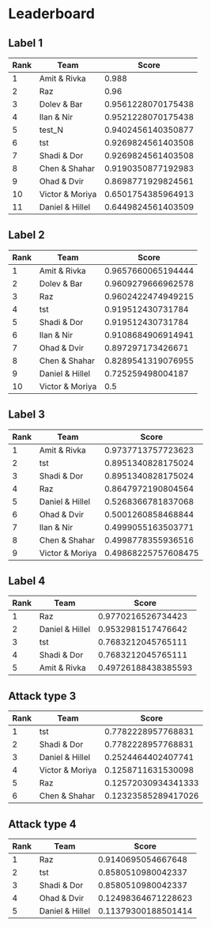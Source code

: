 # Leaderboard

## Label 1
| Rank | Team | Score |
|---|---|---|
|1|Amit & Rivka|0.988|
|2|Raz|0.96|
|3|Dolev & Bar|0.9561228070175438|
|4|Ilan & Nir|0.9521228070175438|
|5|test_N|0.9402456140350877|
|6|tst|0.9269824561403508|
|7|Shadi & Dor|0.9269824561403508|
|8|Chen & Shahar|0.9190350877192983|
|9|Ohad & Dvir|0.8698771929824561|
|10|Victor & Moriya|0.6501754385964913|
|11|Daniel & Hillel|0.6449824561403509|


## Label 2
| Rank | Team | Score |
|---|---|---|
|1|Amit & Rivka|0.9657660065194444|
|2|Dolev & Bar|0.9609279666962578|
|3|Raz|0.9602422474949215|
|4|tst|0.919512430731784|
|5|Shadi & Dor|0.919512430731784|
|6|Ilan & Nir|0.9108684906914941|
|7|Ohad & Dvir|0.897297173426671|
|8|Chen & Shahar|0.8289541319076955|
|9|Daniel & Hillel|0.725259498004187|
|10|Victor & Moriya|0.5|


## Label 3
| Rank | Team | Score |
|---|---|---|
|1|Amit & Rivka|0.9737713757723623|
|2|tst|0.8951340828175024|
|3|Shadi & Dor|0.8951340828175024|
|4|Raz|0.8647972190804564|
|5|Daniel & Hillel|0.5268366781837068|
|6|Ohad & Dvir|0.5001260858468844|
|7|Ilan & Nir|0.4999055163503771|
|8|Chen & Shahar|0.4998778355936516|
|9|Victor & Moriya|0.49868225757608475|


## Label 4
| Rank | Team | Score |
|---|---|---|
|1|Raz|0.9770216526734423|
|2|Daniel & Hillel|0.9532981517476642|
|3|tst|0.7683212045765111|
|4|Shadi & Dor|0.7683212045765111|
|5|Amit & Rivka|0.49726188438385593|


## Attack type 3
| Rank | Team | Score |
|---|---|---|
|1|tst|0.7782228957768831|
|2|Shadi & Dor|0.7782228957768831|
|3|Daniel & Hillel|0.2524464402407741|
|4|Victor & Moriya|0.1258711631530098|
|5|Raz|0.12572030934341333|
|6|Chen & Shahar|0.12323585289417026|


## Attack type 4
| Rank | Team | Score |
|---|---|---|
|1|Raz|0.9140695054667648|
|2|tst|0.8580510980042337|
|3|Shadi & Dor|0.8580510980042337|
|4|Ohad & Dvir|0.12498364671228623|
|5|Daniel & Hillel|0.11379300188501414|


